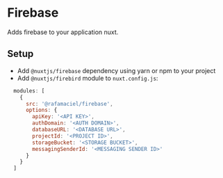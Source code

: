 # Firebase
Adds firebase to your application nuxt.

## Setup
- Add `@nuxtjs/firebase` dependency using yarn or npm to your project
- Add `@nuxtjs/firebird` module to `nuxt.config.js`:
```js
  modules: [
    {
      src: '@rafamaciel/firebase',
      options: {
        apiKey: '<API KEY>',
        authDomain: '<AUTH DOMAIN>',
        databaseURL: '<DATABASE URL>',
        projectId: '<PROJECT ID>',
        storageBucket: '<STORAGE BUCKET>',
        messagingSenderId: '<MESSAGING SENDER ID>'
      }
    }
  ]
````
